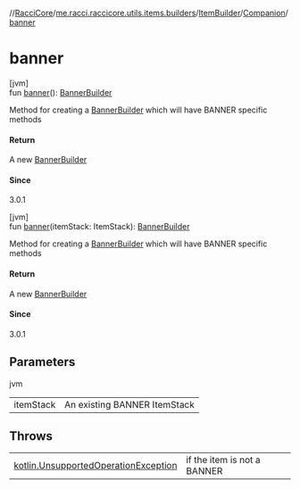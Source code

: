 //[RacciCore](../../../../index.md)/[me.racci.raccicore.utils.items.builders](../../index.md)/[ItemBuilder](../index.md)/[Companion](index.md)/[banner](banner.md)

# banner

[jvm]\
fun [banner](banner.md)(): [BannerBuilder](../../-banner-builder/index.md)

Method for creating a [BannerBuilder](../../-banner-builder/index.md) which will have BANNER specific methods

#### Return

A new [BannerBuilder](../../-banner-builder/index.md)

#### Since

3.0.1

[jvm]\
fun [banner](banner.md)(itemStack: ItemStack): [BannerBuilder](../../-banner-builder/index.md)

Method for creating a [BannerBuilder](../../-banner-builder/index.md) which will have BANNER specific methods

#### Return

A new [BannerBuilder](../../-banner-builder/index.md)

#### Since

3.0.1

## Parameters

jvm

| | |
|---|---|
| itemStack | An existing BANNER ItemStack |

## Throws

| | |
|---|---|
| [kotlin.UnsupportedOperationException](https://kotlinlang.org/api/latest/jvm/stdlib/kotlin/-unsupported-operation-exception/index.html) | if the item is not a BANNER |
